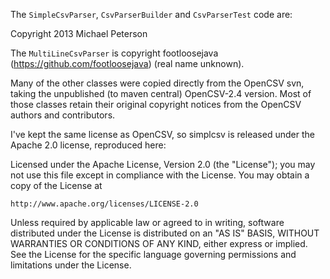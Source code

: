 The `SimpleCsvParser`, `CsvParserBuilder` and `CsvParserTest` code are:

Copyright 2013 Michael Peterson

The `MultiLineCsvParser` is copyright footloosejava (https://github.com/footloosejava) (real name unknown).


Many of the other classes were copied directly from the OpenCSV svn, taking the unpublished (to maven central) OpenCSV-2.4 version.  Most of those classes retain their original copyright notices from the OpenCSV authors and contributors.

I've kept the same license as OpenCSV, so simplcsv is released under the Apache 2.0 license, reproduced here:

Licensed under the Apache License, Version 2.0 (the "License");
you may not use this file except in compliance with the License.
You may obtain a copy of the License at

    http://www.apache.org/licenses/LICENSE-2.0

Unless required by applicable law or agreed to in writing, software
distributed under the License is distributed on an "AS IS" BASIS,
WITHOUT WARRANTIES OR CONDITIONS OF ANY KIND, either express or implied.
See the License for the specific language governing permissions and
limitations under the License.

